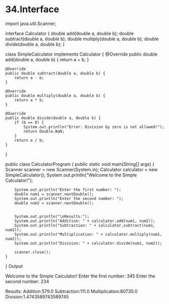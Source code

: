 # 34.Interface

import java.util.Scanner;

interface Calculator {
    double add(double a, double b);
    double subtract(double a, double b);
    double multiply(double a, double b);
    double divide(double a, double b);
}

class SimpleCalculator implements Calculator {
    @Override
    public double add(double a, double b) {
        return a + b;
    }

    @Override
    public double subtract(double a, double b) {
        return a - b;
    }

    @Override
    public double multiply(double a, double b) {
        return a * b;
    }

    @Override
    public double divide(double a, double b) {
        if (b == 0) {
            System.out.println("Error: Division by zero is not allowed!");
            return Double.NaN; 
        }
        return a / b;
    }
}


public class CalculatorProgram {
    public static void main(String[] args) {
        Scanner scanner = new Scanner(System.in);
        Calculator calculator = new SimpleCalculator();
        System.out.println("Welcome to the Simple Calculator!");
        
       
        System.out.println("Enter the first number: ");
        double num1 = scanner.nextDouble();
        System.out.println("Enter the second number: ");
        double num2 = scanner.nextDouble();

        
        System.out.println("\nResults:");
        System.out.println("Addition: " + calculator.add(num1, num2));
        System.out.println("Subtraction: " + calculator.subtract(num1, num2));
        System.out.println("Multiplication: " + calculator.multiply(num1, num2));
        System.out.println("Division: " + calculator.divide(num1, num2));

        scanner.close();
    }
}
Output

Welcome to the Simple Calculator!
Enter the first number:
345
Enter the second number:
234

Results:
Addition:579.0
Subtraction:111.0
Multiplication:80730.0
Division:1.4743589743589745
